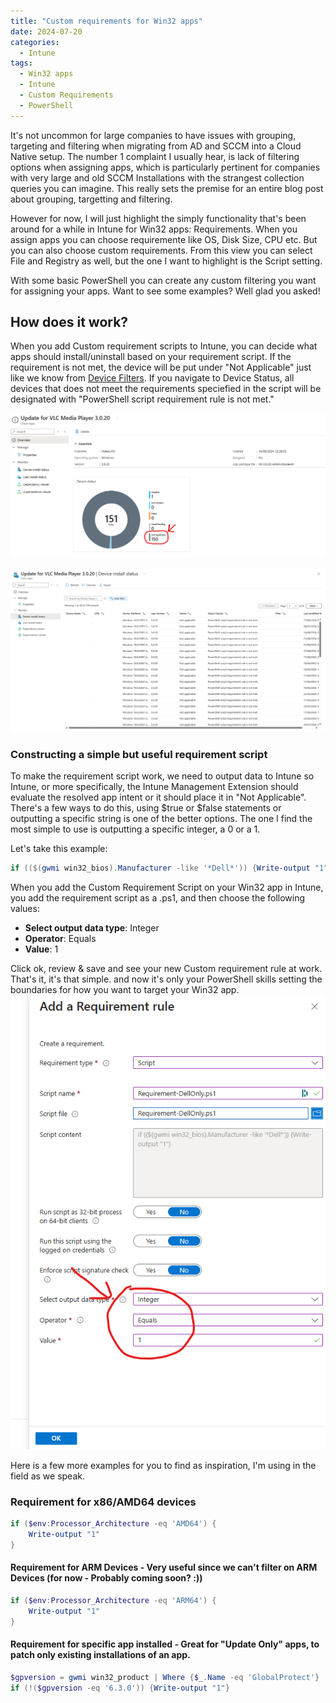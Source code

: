 ```yaml
---
title: "Custom requirements for Win32 apps"
date: 2024-07-20
categories:
  - Intune
tags:
  - Win32 apps
  - Intune
  - Custom Requirements
  - PowerShell
---
```


It's not uncommon for large companies to have issues with grouping, targeting and filtering when migrating from AD and SCCM into a Cloud Native setup. The number 1 complaint I usually hear, is lack of filtering options when assigning apps, which is particularly pertinent for companies with very large and old SCCM Installations with the strangest collection queries you can imagine. This really sets the premise for an entire blog post about grouping, targetting and filtering.

However for now, I will just highlight the simply functionality that's been around for a while in Intune for Win32 apps: Requirements. When you assign apps you can choose requiremente like OS, Disk Size, CPU etc. But you can also choose custom requirements. From this view you can select File and Registry as well, but the one I want to highlight is the Script setting.

With some basic PowerShell you can create any custom filtering you want for assigning your apps. Want to see some examples? Well glad you asked!

## How does it work?

When you add Custom requirement scripts to Intune, you can decide what apps should install/uninstall based on your requirement script. If the requirement is not met, the device will be put under "Not Applicable" just like we know from [Device Filters](https://learn.microsoft.com/en-us/mem/intune/fundamentals/filters). If you navigate to Device Status, all devices that does not meet the requirements speciefied in the script will be designated with "PowerShell script requirement rule is not met."

![Win32Requirement](/assets/images/2024-08-03-Win32app-Requirements/Requirement-NotApplicable.png?raw=true "Win32 App Requirement Example 1")

![Win32Requirement](/assets/images/2024-08-03-Win32app-Requirements/Requirement-NotApplicable-1.png?raw=true "Win32 App Requirement Example 2")

### Constructing a simple but useful requirement script

To make the requirement script work, we need to output data to Intune so Intune, or more specifically, the Intune Management Extension should evaluate the resolved app intent or it should place it in "Not Applicable". There's a few ways to do this, using $true or $false statements or outputting a specific string is one of the better options. The one I find the most simple to use is outputting a specific integer, a 0 or a 1.

Let's take this example:
```PowerShell
if (($(gwmi win32_bios).Manufacturer -like '*Dell*')) {Write-output "1"}
```

When you add the Custom Requirement Script on your Win32 app in Intune, you add the requirement script as a .ps1, and then choose the following values:

* **Select output data type**: Integer
* **Operator**: Equals
* **Value**: 1

Click ok, review & save and see your new Custom requirement rule at work. That's it, it's that simple. and now it's only your PowerShell skills setting the boundaries for how you want to target your Win32 app.
![Win32Requirement](/assets/images/2024-08-03-Win32app-Requirements/Requirement-Construct-1.png?raw=true "Win32 App Requirement Example 2")

Here is a few more examples for you to find as inspiration, I'm using in the field as we speak.

### Requirement for x86/AMD64 devices

```PowerShell
if ($env:Processor_Architecture -eq 'AMD64') {
    Write-output "1"
}
```

#### Requirement for ARM Devices - Very useful since we can't filter on ARM Devices (for now - Probably coming soon? :))

```PowerShell
if ($env:Processor_Architecture -eq 'ARM64') {
    Write-output "1"
}
```

#### Requirement for specific app installed - Great for "Update Only" apps, to patch only existing installations of an app.

```PowerShell
$gpversion = gwmi win32_product | Where {$_.Name -eq 'GlobalProtect'} | Select -ExpandProperty Version
if (!($gpversion -eq '6.3.0')) {Write-output "1"}
```
